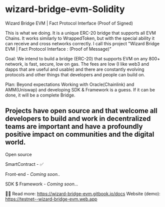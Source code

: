 # wizard-bridge-evm-Solidity
Wizard Bridge EVM | Fact Protocol Interface (Proof of Signed)

This is what we doing. It is a unique ERC-20 bridge that supports all EVM Chains. It works similarly to WrappedToken, but with the special ability it can receive and cross networks correctly. I call this project "Wizard Bridge EVM | Fact Protocol Interface : (Proof of Message)"

Goal: We intend to build a bridge (ERC-20) that supports EVM on any 800+ network, is fast, secure, low on gas. The fees are low (I like web3 and dapps that are useful and usable) and there are constantly evolving protocols and other things that developers and people can build on.

Plan: Beyond expectations Working with Oracle(Chainlink) and AMM(Uniswap) and developing SDK & Framework is a guess. If it can be done, it will be a complete Bridge.

Projects have open source and that welcome all developers to build and work in decentralized teams are important and have a profoundly positive impact on communities and the digital world.
----------------------------------------------------------------------------------------------
Open source

SmartContract - ✅

Front-end - *Coming soon..*

SDK $ Framework - *Coming soon...*

👩‍💻
Read more: https://wizard-bridge-evm.gitbook.io/docs
Website (demo): https://testnet--wizard-bridge-evm.web.app

